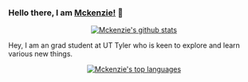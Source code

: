 ### Hello there, I am [Mckenzie!](https://mckenz31.github.io) 👋
<p align="center">
  <a href="https://github.com/anuraghazra/github-readme-stats">  
    <img alt="Mckenzie's github stats" src="https://github-readme-stats.vercel.app/api?username=mckenz31&count_private=true&hide=issues,stars&theme=radical&show_icons=true"/>
  </a>
</p>

Hey, I am an grad student at UT Tyler who is keen to explore and learn various new things.

<p align="center">
  <a href="https://github.com/anuraghazra/github-readme-stats">
    <img alt="Mckenzie's top languages" src="https://github-readme-stats.vercel.app/api/top-langs/?username=mckenz31&layout=compact&theme=highcontrast"/>
  </a>
</p>
<!--
**Mckenz31/Mckenz31** is a ✨ _special_ ✨ repository because its `README.md` (this file) appears on your GitHub profile.

Here are some ideas to get you started:

- 🔭 I’m currently working on ...
- 🌱 I’m currently learning ...
- 👯 I’m looking to collaborate on ...
- 🤔 I’m looking for help with ...
- 💬 Ask me about ...
- 📫 How to reach me: ...
- 😄 Pronouns: ...
- ⚡ Fun fact: ...
-->
